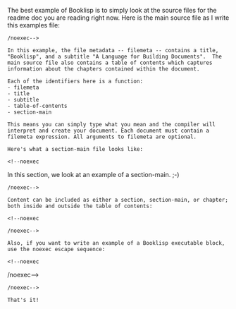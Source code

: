 <!--bl
(filemeta
    (title "Examples"))
/bl-->

The best example of Booklisp is to simply look at the source files for the readme doc you are reading right now.  Here is the main source file as I write this examples file:

<!--noexec
```
<!--bl
(filemeta
    (title "Booklisp")
    (subtitle "A Language for Building Documents"))

(table-of-contents
    (section-main "./readme-source/sections/introduction.md")
    (section-main "./readme-source/sections/setup-and-running.md")
    (section-main "./readme-source/sections/examples.md")
    (section-main "./readme-source/sections/todos.md")
    (section-main "./readme-source/sections/release-history.md")
)/bl-->
```
/noexec-->

In this example, the file metadata -- filemeta -- contains a title, "Booklisp", and a subtitle "A Language for Building Documents".  The main source file also contains a table of contents which captures information about the chapters contained within the document.

Each of the identifiers here is a function:
- filemeta
- title
- subtitle
- table-of-contents
- section-main

This means you can simply type what you mean and the compiler will interpret and create your document. Each document must contain a filemeta expression. All arguments to filemeta are optional.

Here's what a section-main file looks like:

<!--noexec
```
<!--bl
(filemeta
    (title "My Chapter"))
/bl-->

In this section, we look at an example of a section-main. ;-)
```
/noexec-->

Content can be included as either a section, section-main, or chapter; both inside and outside the table of contents:

<!--noexec
```
<!--bl
(table-of-contents
    (chapter "./myChapter.md")
    (section-main "./mySectionMain.md"))
    (section "./mySection.md"))

(chapter "./notInTableOfContentsChapter.md")
(section-main "./notInTableOfContentsSectionMain.md")
(section "./notInTableOfContentsSection.md")
/bl-->
```
/noexec-->

Also, if you want to write an example of a Booklisp executable block, use the noexec escape sequence:

<!--noexec
```
<!--noexec
<!--bl
(define! "do-not-execute" "This will not execute.")
/bl-->
/noexec-->
```
/noexec-->

That's it!
